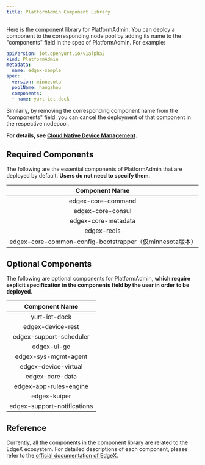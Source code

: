 ```yaml
---
title: PlatformAdmin Component Library
---
```


Here is the component library for PlatformAdmin. You can deploy a component to the corresponding node pool by adding its name to the "components" field in the spec of PlatformAdmin. For example:

```yaml
apiVersion: iot.openyurt.io/v1alpha2
kind: PlatformAdmin
metadata:
  name: edgex-sample
spec:
  version: minnesota
  poolName: hangzhou
  components:
  - name: yurt-iot-dock
```

Similarly, by removing the corresponding component name from the "components" field, you can cancel the deployment of that component in the respective nodepool.

**For details, see [Cloud Native Device Management](../../user-manuals/iot/edgex-foundry.md).**

## Required Components

The following are the essential components of PlatformAdmin that are deployed by default. **Users do not need to specify them**.

|                      Component Name                      |
| :------------------------------------------------------: |
|                    edgex-core-command                    |
|                    edgex-core-consul                     |
|                   edgex-core-metadata                    |
|                       edgex-redis                        |
| edgex-core-common-config-bootstrapper（仅minnesota版本） |

## Optional Components

The following are optional components for PlatformAdmin, **which require explicit specification in the components field by the user in order to be deployed**.

|      Component Name         |
| :-------------------------: |
|        yurt-iot-dock        |
|      edgex-device-rest      |
|   edgex-support-scheduler   |
|         edgex-ui-go         |
|    edgex-sys-mgmt-agent     |
|    edgex-device-virtual     |
|       edgex-core-data       |
|   edgex-app-rules-engine    |
|        edgex-kuiper         |
| edgex-support-notifications |

## Reference

Currently, all the components in the component library are related to the EdgeX ecosystem. For detailed descriptions of each component, please refer to the [official documentation of EdgeX](https://docs.edgexfoundry.org/3.0/).
